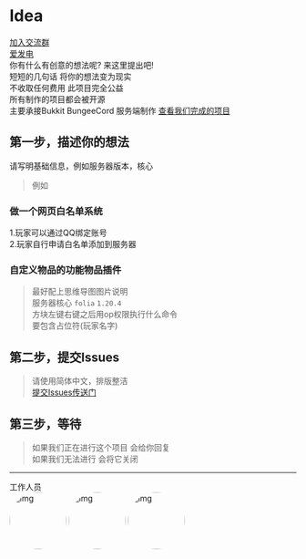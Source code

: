 # Idea
[加入交流群](https://qm.qq.com/q/6g0SrPNt5u)  
[爱发电](https://afdian.net/a/rkzyo)  
你有什么有创意的想法呢? 来这里提出吧!  
短短的几句话 将你的想法变为现实  
不收取任何费用 此项目完全公益  
所有制作的项目都会被开源  
主要承接Bukkit BungeeCord 服务端制作
[查看我们完成的项目](https://github.com/IdeaMC/Idea/blob/main/Completed.md)

## 第一步，描述你的想法
请写明基础信息，例如服务器版本，核心  
> 例如

### 做一个网页白名单系统
1.玩家可以通过QQ绑定账号  
2.玩家自行申请白名单添加到服务器
### 自定义物品的功能物品插件
> 最好配上思维导图图片说明  
服务器核心 `folia` `1.20.4`  
方块左键右键之后用op权限执行什么命令   
要包含占位符(玩家名字)

## 第二步，提交Issues
> 请使用简体中文，排版整洁  
[提交Issues传送门](https://github.com/IdeaMC/Idea/issues/new?assignees=suxiaolinya%2C+xiantiao233&labels=enhancement&projects=&template=%E5%8A%9F%E8%83%BD%E8%AF%B7%E6%B1%82.md&title=%5BIdea%5D+%E5%9C%A8%E8%BF%99%E9%87%8C%E9%A2%98%E5%86%99%E6%A0%87%E9%A2%98)

## 第三步，等待 
> 如果我们正在进行这个项目 会给你回复  
> 如果我们无法进行 会将它关闭

----
工作人员  
[<img src="https://q.qlogo.cn/g?b=qq&nk=3054587546&s=160" target="_blank" alt="img" style="border-radius: 50%; width: 100px; height: 100px;">](https://user.qzone.qq.com/3054587546/infocenter)
[<img src="https://q.qlogo.cn/g?b=qq&nk=652479618&s=160" target="_blank" alt="img" style="border-radius: 50%; width: 100px; height: 100px;">](https://user.qzone.qq.com/652479618/infocenter)
[<img src="https://q.qlogo.cn/g?b=qq&nk=1845985115&s=160" target="_blank" alt="img" style="border-radius: 50%; width: 100px; height: 100px;">](https://user.qzone.qq.com/1845985115/infocenter)
